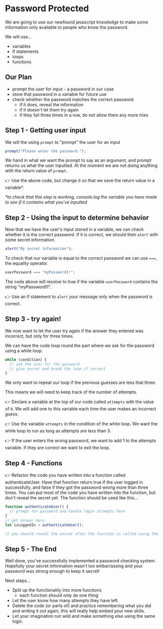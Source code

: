 # Password Protected

We are going to use our newfound javascript knowledge to make some information only available to people who know the password.

We will use...

- variables
- if statements
- loops
- functions

## Our Plan

- prompt the user for input - a password in our case
- store that password in a variable for future use
- check whether the password matches the correct password
  - if it does, reveal the information
  - if it doesn't let them try again
  - if they fail three times in a row, do not allow them any more tries

## Step 1 - Getting user input

We will the using `prompt` to "prompt" the user for an input

```js
prompt("Please enter the password.");
```

We hand in what we want the prompt to say as an argument, and prompt returns us what the user inputted. At the moment we are not doing anything with the return value of `prompt`.

👉 Use the above code, but change it so that we save the return value in a variable\*.

_\*to check that this step is working, console.log the variable you have made to see if it contains what you've inputted_

## Step 2 - Using the input to determine behavior

Now that we have the user's input stored in a variable, we can check whether it is the correct password. If it is correct, we should then `alert` with some secret information.

```js
alert("My secret information");
```

To check that our variable is equal to the correct password we can use `===`, the equality operator.

```js
userPassword === "myPassword1!";
```

The code above will resolve to true if the variable `userPassword` contains the string "myPassword1!".

👉 Use an if statement to `alert` your message only when the password is correct.

## Step 3 - try again!

We now want to let the user try again if the answer they entered was incorrect, but only for three times.

We can have the code loop round the part where we ask for the password using a while loop.

```js
while (condition) {
  // ask the user for the password
  // give secret and break the loop if correct
}
```

We only want to repeat our loop if the previous guesses are less that three.

This means we will need to keep track of the number of attempts.

👉 Declare a variable at the top of our code called `attempts` with the value of `0`. We will add one to this variable each time the user makes an incorrect guess.

👉 Use the variable `attempts` in the condition of the while loop. We want the while loop to run as long as attempts are less than 3.

👉 If the user enters the wrong password, we want to add 1 to the attempts variable. If they are correct we want to exit the loop.

## Step 4 - Functions

👉 Refactor the code you have written into a function called authenticateUser. Have that function return true if the user logged in successfully, and false if they got the password wrong more than three times. You can put most of the code you have written into the function, but don't reveal the secret yet. The function should be used like this...

```js
function authenticateUser() {
  // prompt for password and handle login attempts here
}
// get answer here
let isLoggedIn = authenticateUser();

// you should reveal the secret after the function is called using the boolean isLoggedIn
```

## Step 5 - The End

Well done, you've successfully implemented a password checking system. Hopefully your secret information wasn't too embarrassing and your password was strong enough to keep it secret!

Next steps...

- Split up the functionality into more functions
  - each function should only do one thing
- Let the user know how many attempts they have left.
- Delete the code (or parts of) and practice remembering what you did and writing it out again, this will really help embed your new skills.
- Let your imagination run wild and make something else using the same logic.

